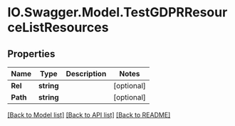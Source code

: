 # IO.Swagger.Model.TestGDPRResourceListResources
## Properties

Name | Type | Description | Notes
------------ | ------------- | ------------- | -------------
**Rel** | **string** |  | [optional] 
**Path** | **string** |  | [optional] 

[[Back to Model list]](../README.md#documentation-for-models) [[Back to API list]](../README.md#documentation-for-api-endpoints) [[Back to README]](../README.md)

